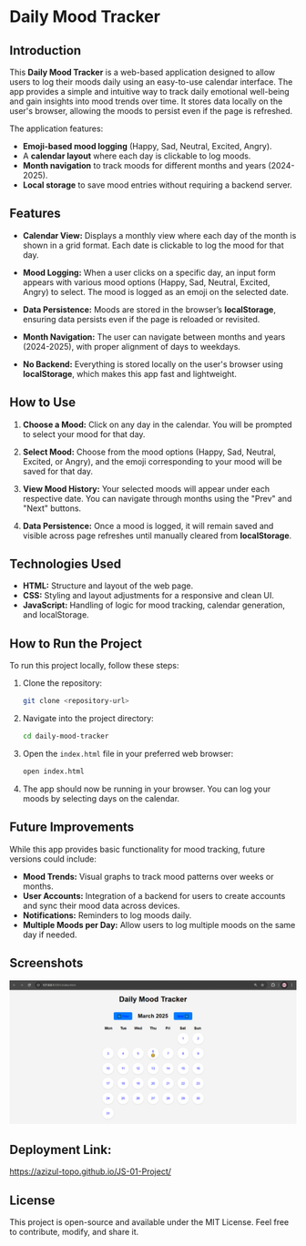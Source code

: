 

# Daily Mood Tracker

## Introduction

This **Daily Mood Tracker** is a web-based application designed to allow users to log their moods daily using an easy-to-use calendar interface. The app provides a simple and intuitive way to track daily emotional well-being and gain insights into mood trends over time. It stores data locally on the user's browser, allowing the moods to persist even if the page is refreshed.

The application features:
- **Emoji-based mood logging** (Happy, Sad, Neutral, Excited, Angry).
- A **calendar layout** where each day is clickable to log moods.
- **Month navigation** to track moods for different months and years (2024-2025).
- **Local storage** to save mood entries without requiring a backend server.

## Features

- **Calendar View:** Displays a monthly view where each day of the month is shown in a grid format. Each date is clickable to log the mood for that day.
  
- **Mood Logging:** When a user clicks on a specific day, an input form appears with various mood options (Happy, Sad, Neutral, Excited, Angry) to select. The mood is logged as an emoji on the selected date.

- **Data Persistence:** Moods are stored in the browser’s **localStorage**, ensuring data persists even if the page is reloaded or revisited.

- **Month Navigation:** The user can navigate between months and years (2024-2025), with proper alignment of days to weekdays.

- **No Backend:** Everything is stored locally on the user's browser using **localStorage**, which makes this app fast and lightweight.

## How to Use

1. **Choose a Mood:** Click on any day in the calendar. You will be prompted to select your mood for that day.
  
2. **Select Mood:** Choose from the mood options (Happy, Sad, Neutral, Excited, or Angry), and the emoji corresponding to your mood will be saved for that day.

3. **View Mood History:** Your selected moods will appear under each respective date. You can navigate through months using the "Prev" and "Next" buttons.

4. **Data Persistence:** Once a mood is logged, it will remain saved and visible across page refreshes until manually cleared from **localStorage**.

## Technologies Used

- **HTML:** Structure and layout of the web page.
- **CSS:** Styling and layout adjustments for a responsive and clean UI.
- **JavaScript:** Handling of logic for mood tracking, calendar generation, and localStorage.

## How to Run the Project

To run this project locally, follow these steps:

1. Clone the repository:
   ```bash
   git clone <repository-url>
   ```

2. Navigate into the project directory:
   ```bash
   cd daily-mood-tracker
   ```

3. Open the `index.html` file in your preferred web browser:
   ```bash
   open index.html
   ```

4. The app should now be running in your browser. You can log your moods by selecting days on the calendar.

## Future Improvements

While this app provides basic functionality for mood tracking, future versions could include:
- **Mood Trends:** Visual graphs to track mood patterns over weeks or months.
- **User Accounts:** Integration of a backend for users to create accounts and sync their mood data across devices.
- **Notifications:** Reminders to log moods daily.
- **Multiple Moods per Day:** Allow users to log multiple moods on the same day if needed.


## Screenshots
![alt text](image.png)

## Deployment Link:
https://azizul-topo.github.io/JS-01-Project/

## License

This project is open-source and available under the MIT License. Feel free to contribute, modify, and share it.

